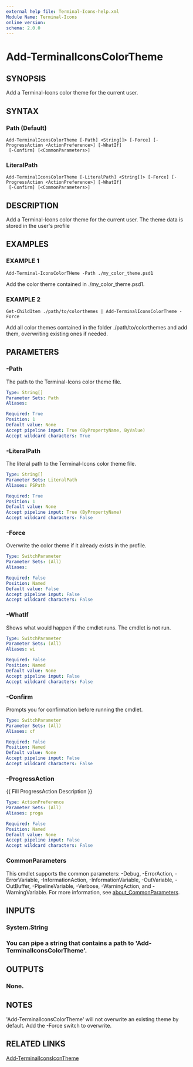```yaml
---
external help file: Terminal-Icons-help.xml
Module Name: Terminal-Icons
online version:
schema: 2.0.0
---
```


# Add-TerminalIconsColorTheme

## SYNOPSIS
Add a Terminal-Icons color theme for the current user.

## SYNTAX

### Path (Default)
```
Add-TerminalIconsColorTheme [-Path] <String[]> [-Force] [-ProgressAction <ActionPreference>] [-WhatIf]
 [-Confirm] [<CommonParameters>]
```

### LiteralPath
```
Add-TerminalIconsColorTheme [-LiteralPath] <String[]> [-Force] [-ProgressAction <ActionPreference>] [-WhatIf]
 [-Confirm] [<CommonParameters>]
```

## DESCRIPTION
Add a Terminal-Icons color theme for the current user.
The theme data
is stored in the user's profile

## EXAMPLES

### EXAMPLE 1
```
Add-Terminal-IconsColorTHeme -Path ./my_color_theme.psd1
```

Add the color theme contained in ./my_color_theme.psd1.

### EXAMPLE 2
```
Get-ChildItem ./path/to/colorthemes | Add-TerminalIconsColorTheme -Force
```

Add all color themes contained in the folder ./path/to/colorthemes and add them,
overwriting existing ones if needed.

## PARAMETERS

### -Path
The path to the Terminal-Icons color theme file.

```yaml
Type: String[]
Parameter Sets: Path
Aliases:

Required: True
Position: 1
Default value: None
Accept pipeline input: True (ByPropertyName, ByValue)
Accept wildcard characters: True
```

### -LiteralPath
The literal path to the Terminal-Icons color theme file.

```yaml
Type: String[]
Parameter Sets: LiteralPath
Aliases: PSPath

Required: True
Position: 1
Default value: None
Accept pipeline input: True (ByPropertyName)
Accept wildcard characters: False
```

### -Force
Overwrite the color theme if it already exists in the profile.

```yaml
Type: SwitchParameter
Parameter Sets: (All)
Aliases:

Required: False
Position: Named
Default value: False
Accept pipeline input: False
Accept wildcard characters: False
```

### -WhatIf
Shows what would happen if the cmdlet runs.
The cmdlet is not run.

```yaml
Type: SwitchParameter
Parameter Sets: (All)
Aliases: wi

Required: False
Position: Named
Default value: None
Accept pipeline input: False
Accept wildcard characters: False
```

### -Confirm
Prompts you for confirmation before running the cmdlet.

```yaml
Type: SwitchParameter
Parameter Sets: (All)
Aliases: cf

Required: False
Position: Named
Default value: None
Accept pipeline input: False
Accept wildcard characters: False
```

### -ProgressAction
{{ Fill ProgressAction Description }}

```yaml
Type: ActionPreference
Parameter Sets: (All)
Aliases: proga

Required: False
Position: Named
Default value: None
Accept pipeline input: False
Accept wildcard characters: False
```

### CommonParameters
This cmdlet supports the common parameters: -Debug, -ErrorAction, -ErrorVariable, -InformationAction, -InformationVariable, -OutVariable, -OutBuffer, -PipelineVariable, -Verbose, -WarningAction, and -WarningVariable. For more information, see [about_CommonParameters](http://go.microsoft.com/fwlink/?LinkID=113216).

## INPUTS

### System.String
### You can pipe a string that contains a path to 'Add-TerminalIconsColorTheme'.
## OUTPUTS

### None.
## NOTES
'Add-TerminalIconsColorTheme' will not overwrite an existing theme by default.
Add the -Force switch to overwrite.

## RELATED LINKS

[Add-TerminalIconsIconTheme]()

